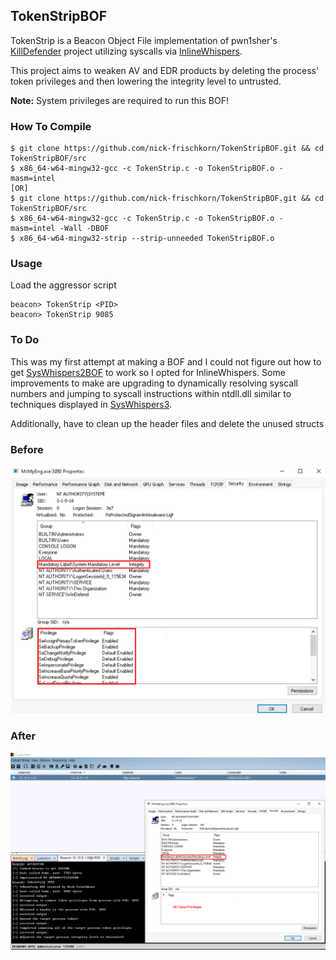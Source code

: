 ## TokenStripBOF

TokenStrip is a Beacon Object File implementation of pwn1sher's [KillDefender](https://github.com/pwn1sher/KillDefender/) project utilizing syscalls via [InlineWhispers](https://github.com/outflanknl/InlineWhispers).

This project aims to weaken AV and EDR products by deleting the process' token privileges and then lowering the integrity level to untrusted. 

**Note:** System privileges are required to run this BOF!
### How To Compile
```
$ git clone https://github.com/nick-frischkorn/TokenStripBOF.git && cd TokenStripBOF/src
$ x86_64-w64-mingw32-gcc -c TokenStrip.c -o TokenStripBOF.o -masm=intel
[OR]
$ git clone https://github.com/nick-frischkorn/TokenStripBOF.git && cd TokenStripBOF/src
$ x86_64-w64-mingw32-gcc -c TokenStrip.c -o TokenStripBOF.o -masm=intel -Wall -DBOF
$ x86_64-w64-mingw32-strip --strip-unneeded TokenStripBOF.o
```
### Usage
Load the aggressor script
```
beacon> TokenStrip <PID>
beacon> TokenStrip 9085
```
### To Do
This was my first attempt at making a BOF and I could not figure out how to get [SysWhispers2BOF](https://github.com/FalconForceTeam/SysWhispers2BOF) to work so I opted for InlineWhispers. Some improvements to make are upgrading to dynamically resolving syscall numbers and jumping to syscall instructions within ntdll.dll similar to techniques displayed in [SysWhispers3](https://github.com/klezVirus/SysWhispers3).

Additionally, have to clean up the header files and delete the unused structs

### Before
![before](images/before.png)

### After
![after](images/after.png)
